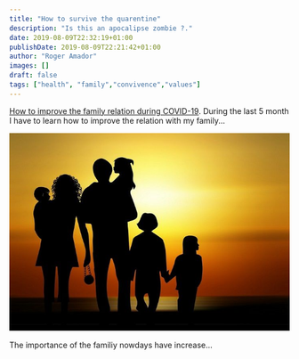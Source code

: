 ```yaml
---
title: "How to survive the quarentine"
description: "Is this an apocalipse zombie ?."
date: 2019-08-09T22:32:19+01:00
publishDate: 2019-08-09T22:21:42+01:00
author: "Roger Amador"
images: []
draft: false
tags: ["health", "family","convivence","values"]
---
```


[How to improve the family relation during COVID-19](#). During the last 5 month I have to learn how to improve the relation with my family...

![familia.](./images/familia.jpg)

The importance of the familiy nowdays have increase...



